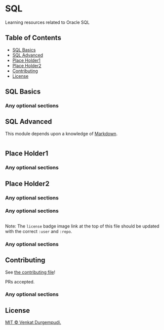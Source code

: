 # SQL
Learning resources related to Oracle SQL

## Table of Contents

- [SQL Basics](#sql-basics)
- [SQL Advanced](#sql-advanced)
- [Place Holder1](#place-holder1)
- [Place Holder2](#place-holder2)
- [Contributing](#contributing)
- [License](#license)

## SQL Basics

### Any optional sections


## SQL Advanced

This module depends upon a knowledge of [Markdown]().

```
```

## Place Holder1

### Any optional sections

## Place Holder2

### Any optional sections

### Any optional sections


```
```

Note: The `license` badge image link at the top of this file should be updated with the correct `:user` and `:repo`.

### Any optional sections


## Contributing

See [the contributing file](CONTRIBUTING.md)!

PRs accepted.


### Any optional sections

## License

[MIT © Venkat Durgempudi.](/LICENSE)
